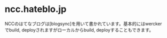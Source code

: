 # ncc.hateblo.jp
NCCのはてなブログは[blogsync]を用いて書かれています。基本的にはwerckerでbuild, deployされますがローカルからbuild, deployすることもできます。
